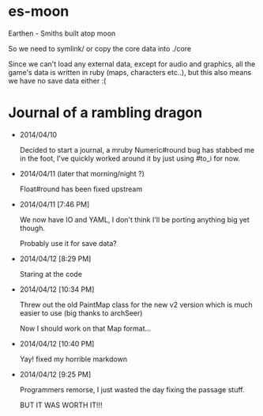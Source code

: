es-moon
=======

Earthen - Smiths built atop moon

So we need to symlink/ or copy the core data into ./core

Since we can't load any external data, except for audio and graphics,
all the game's data is written in ruby (maps, characters etc..),
but this also means we have no save data either :(


# Journal of a rambling dragon

* 2014/04/10

  Decided to start a journal, a mruby Numeric#round bug has stabbed me
  in the foot, I've quickly worked around it by just using #to_i for now.


* 2014/04/11 (later that morning/night ?)

  Float#round has been fixed upstream


* 2014/04/11 [7:46 PM]

  We now have IO and YAML, I don't think I'll be porting anything big yet though.

  Probably use it for save data?


* 2014/04/12 [8:29 PM]

  Staring at the code


* 2014/04/12 [10:34 PM]

  Threw out the old PaintMap class for the new v2 version which is much
  easier to use (big thanks to archSeer)

  Now I should work on that Map format...


* 2014/04/12 [10:40 PM]

  Yay! fixed my horrible markdown


* 2014/04/12 [9:25 PM]

  Programmers remorse, I just wasted the day fixing the passage stuff.

  BUT IT WAS WORTH IT!!!